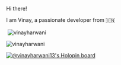 Hi there!

I am Vinay, a passionate developer from 🇮🇳

<p>&nbsp;<img align="center" src="https://github-readme-stats.vercel.app/api?username=vinayharwani13&show_icons=true&theme=prussian" alt="vinayharwani" /></p>

<p><img align="center" src="https://github-readme-streak-stats.herokuapp.com?user=vinayharwani13&theme=prussian&date_format=M%20j%5B%2C%20Y%5D" alt="vinayharwani" /></p>


[![@vinayharwani13's Holopin board](https://holopin.me/vinayharwani13)](https://holopin.io/@vinayharwani13)
